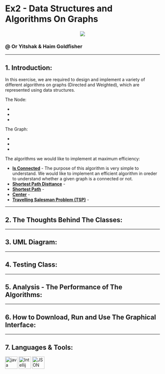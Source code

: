 # Ex2 - Data Structures and Algorithms On Graphs
### 

<p align="center">
<img align="center" src="https://www.researchgate.net/profile/Edwin-Sha/publication/3923952/figure/fig3/AS:667702590963725@1536204111731/A-graph-with-nodes-and-edges.png" />
</p>

### @ Or Yitshak & Haim Goldfisher
---------
## 1. Introduction:

In this exercise, we are required to design and implement a variety of different algorithms on graphs (Directed and Weighted), which are represented using data structures.

The Node:

*
*
*

The Graph:

*
*
*

The algorithms we would like to implement at maximum efficiency:

* <ins>**Is Connected**</ins> - The purpose of this algorithm is very simple to understand. We would like to implement an efficient algorithm in oreder to understand
whether a given graph is a connected or not.
* <ins>**Shortest Path Disttance**</ins> - 
* <ins>**Shortest Path**</ins> - 
* <ins>**Center**</ins> - 
* <ins>**Travelling Salesman Problem (TSP)**</ins> - 

---------
## 2. The Thoughts Behind The Classes:
---------
## 3. UML Diagram:
---------
## 4. Testing Class:
---------
## 5. Analysis - The Performance of The Algorithms:
---------
## 6. How to Download, Run and Use The Graphical Interface:
---------
## 7. Languages & Tools:

<p align="left">
<a href="https://www.java.com" target="Java"> <img src="https://github.com/tomchen/stack-icons/blob/master/logos/java.svg" alt="java" width="40" height="40"/></a>
<a href="https://www.jetbrains.com/idea/" title="Intellij"> <img src="https://github.com/tomchen/stack-icons/blob/master/logos/intellij-idea.svg" alt="Intellij IDEA" width="40" height="40"/></a>  
<a href="https://www.https://www.json.org/json-en.html" title="JSON"> <img src="https://upload.wikimedia.org/wikipedia/commons/thumb/c/c9/JSON_vector_logo.svg/2048px-JSON_vector_logo.svg.png" alt="JSON" width="40" height="40"/></a>  
